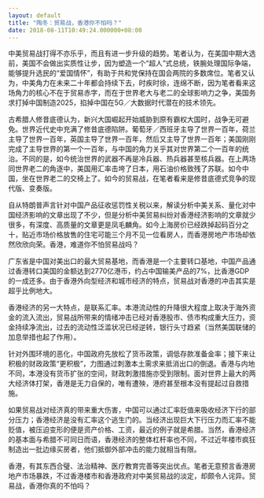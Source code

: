 ```yaml
---
layout: default
title: "陶冬：贸易战，香港你不怕吗？"
date: 2018-08-11T10:49:24.000000+08:00
---
```


中美贸易战打得不亦乐乎，而且有进一步升级的趋势。笔者认为，在美国中期大选前，美国不会做出实质性让步，因为塑造一个“超人”式总统，铁腕处理国际争端，能够提升选民的“爱国情怀”，有助于共和党保持在国会两院的多数席位。笔者又认为，中美角力在未来二十年都会持续下去，时疾时徐，连绵不断，因为笔者看来这场角力的核心不在于贸易赤字，而在于世界老大与老二的全球影响力之争，美国务求打掉中国制造2025，掐掉中国在5G／大数据时代潜在的技术领先。

古希腊人修昔底德认为，新兴大国崛起开始威胁到原有霸权大国时，战争无可避免。世界近代史中充满了修昔底德陷阱。葡萄牙／西班牙主导了世界一百年，荷兰主导了世界一百年，英国主导了世界一百年，然后又主导了世界一百年；美国刚刚完成了主导世界的第一个一百年，与中国的角力关乎其对世界第二个一百年的统治。不同的是，如今统治世界的武器不再是冷兵器、热兵器甚至核兵器。在上两场同世界老二的角逐中，美国用汇率击垮了日本，用石油价格致残了苏联。如今中国，坐在世界老二的交椅上了。如今的贸易战，在笔者看来是修昔底德式竞争的现代版、变奏版。

自从特朗普声言针对中国产品征收惩罚性关税以来，解读分析中美关系、量化对中国经济影响的文章出现了不少，但是分析中美贸易纠纷对香港经济影响的文章就少很多，有深度、高质量的文章更是凤毛麟角。如今上海房价已经跌掉起码百分之十，贴近市场价格放售的住宅可能三个月不见一位看房人，而香港房地产市场却依然欣欣向荣。香港，难道你不怕贸易战吗？

广东省是中国对美出口的最大贸易基地，而香港是一个主要转口基地，中国产品通过香港转口美国的金额达到2770亿港币，约占中国输美产品的7%，比香港GDP的一成还多。由于香港外向型经济和城市经济的特点，贸易战对香港的冲击其实是超乎比例地大。

香港经济的另一大特点，是联系汇率。本港流动性的升降很大程度上取决于海外资金的流入流出，贸易战所带来的情绪冲击已经对香港股市、债市构成重大压力，资金持续净流出，过去的流动性泛滥状况已经逆转，银行头寸趋紧（当然美国联储的加息举措也起了作用）。

针对外围环境的恶化，中国政府先放松了货币政策，调低存款准备金率；接下来让积极的财政政策“更积极”，力图通过刺激本土需求来抵消出口的倒退。香港与内地不同，本港没有货币扩张的空间，财政刺激措施亦受到限制。面对世界上最大的两大经济体打架，香港是无力自保的，唯有遭殃，港府甚至根本没有提起过自救措施。

如果贸易战对经济真的带来重大伤害，中国可以通过汇率贬值来吸收经济下行的部分压力；香港经济是没有汇率这个逃生门的。当经济出现巨大下行压力而汇率不能贬值，被压迫变形的便是资产价格、工资，最近的例子就是希腊。当然，香港经济的基本面与希腊不可同日而语，香港经济的整体杠杆率也不同，不过近年楼市疯狂制造出一批边缘买房者，他们抵御外部冲击的能力就相当有限。

香港，有其东西合璧、法治精神、医疗教育完善等突出优点。笔者无意预言香港房地产市场暴跌，不过香港楼市和香港政府对中美贸易战的淡定，却颇令人诧异。贸易战，香港你真的不怕吗？

